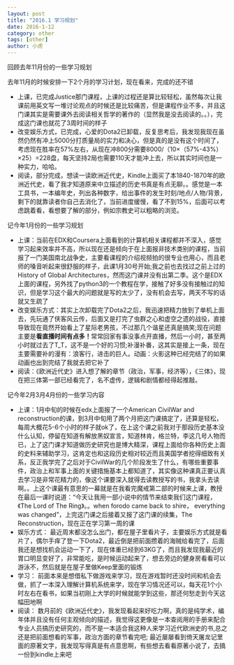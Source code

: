 ```yaml
---
layout: post
title: "2016.1 学习规划"
date: 2016-1-12
category: other
tags: [other]
author: 小虎
---
```



回顾去年11月份的一些学习规划

去年11月的时候安排一下2个月的学习计划，现在看来，完成的还不错

+ 上课，已完成Justice那门课程，上课的过程还是算比较轻松，虽然每次让我课前用英文写一堆讨论观点的时候还是比较痛苦，但是课程作业不多，并且这门课其实是需要课外去阅读相关哲学的著作的（显然我是没去阅读的。。），完成这门课也就花了3周时间的样子
+ 改变娱乐方式，已完成，心爱的Dota2已卸载，反复思考后，我发现我现在虽然仍然有冲上5000分打质量局的实力和决心，但是真的是没有这个时间了，考虑现在胜率在57%左右，从现在冲800分需要8000/（10×（57%-43%）×25）=228盘，每天坚持2局也需要110天才能冲上去，所以其实时间也是一种实力，哈哈。
+ 阅读，部分完成，想读一读欧洲近代史，Kindle上面买了本1840-1870年的欧洲近代史，看了我才知道原来中立描述的历史书真是有点无聊。。感觉是一本工具书，一本编年史，列出各种数字，给出事件的发生时刻/地点/人物/背景，剩下的就靠读者你自己去消化了，当前进度缓慢，看了不到15%，后面可以考虑跳着看，看想要了解的部分，例如宗教史可以粗略的浏览。

记今年1月份的一些学习规划

+ 上课：当前在EDX和Coursera上面看到的计算机相关课程都并不深入，感觉学习起来效率并不高，所以现在还是倾向于在上面报非技术类别的课程，当前报了一门美国南北战争史，主要看课程的介绍视频拍的很专业也用心，而且老师的嗓音听起来很舒服的样子，此课1月30号开始;我之前也去找过之前上过的History of Global Architectures，然而这门课并没有出第二季。这个是EDX上面的课程，另外找了python3的一个教程在学，接触了好多没有接触过的知识，但是学习这个最大的问题就是写的太少了，没有机会去写，两天不写的话就又生疏了
+ 改变娱乐方式：其实上次卸载完了Dota2之后，我迅速把精力放到了单机上面去，先玩通了侠客风云传，后面又是打完了虫群之心和虚空之遗的战役，直接导致现在竟然开始看上了星际老男孩，不过那几个谐星还真是搞笑;现在问题主要是<b>看直播时间有点多！</b>常常回家有事没事点开直播，然后一小时，甚至两小时就过去了T_T，这不是一个好的习惯;补漫补番，这其实是接上一条，现在主要需要补的漫有：浪客行，进击的巨人。动画：火影这种已经完结了的如果动画也出到完结了我就去把它补了
+ 阅读：《欧洲近代史》进入想了解的章节（政治，军事，经济等），《三体》，现在把三体第一部已经看完了，名不虚传，逻辑和剧情都经得起推敲。

记今年2月3月4月份的一些学习内容

+ 上课：1月中旬的时候在edx上面报了一个American CivilWar and reconstruction的课，到3月中旬用了两个月把这门课搞定了，还算是轻松，每周大概花5-6个小时的样子就ok了，在上这个课之前我对于那段历史基本没什么认知，停留在知道有解放黑奴宣言，知道林肯，格兰特，李这几号人物而已，上了这门课才知道做历史研究也是博大精深，课程上面给你各种历史上面的史料来辅助学习，这肯定也和这段历史相对较近而且美国学者挖得细致有关系，反正我学完了之后对于CivilWar的几个阶段发生了什么，有哪些重要事件，政治上和军事上面的关键措施基本上都知道了，其实像这种课真正要认真去学习是非常花精力的，像这个课要深入就得去读教授写的书，我拿头去读啊。。上这个课最有意思的一幕就是在我看完魔戒第二部的时候来上课，教授在最后一课时说道：“今天让我用一部小说中的情节来结束我们这门课程，《The Lord of The Ring》。。when forodo came back to shire， everything was changed”，上完这门课之后接着又报了这门课的续集，The Reconstruction，现在正在学习第一周的课
+ 娱乐方式： 最近周末都没怎么出门，都在屋子里看片子，主要娱乐方式就是看片了，偶尔手痒了登一下Dota2，最近倒是把前面攒着的海贼给看完了，后面我还是想找机会运动一下了，现在体重已经到63KG了，而且我发现我最近的胃口明显变好了，非常能吃，是时候运动起来了，想去旁边的健身房看看可以游泳不，然后就是在屋子里做Keep里面的锻炼
+ 学习： 前面本来是想借私下做游戏来学习，现在游戏暂时还没时间和机会去做，抓了一本深入理解计算机系统来学，现在学习情况还可以，每天花1个小时左右在看书，如果当初刚上大学的时候就能学到这些，那还何愁走到今天这幅田地啊
+ 阅读： 数月前的《欧洲近代史》，我发现看起来好吃力啊，真的是纯学术，编年体并且没有任何主观倾向的描述，我觉得这更像是一本查阅用的手册来配合专业人员搞历史研究的，而不是一本适合我这种人来学习近代欧洲史的书,总之还是把前面想看的军事，政治方面的章节看完吧; 最近屡屡看到倚天屠龙记里面的原著文字，我发现写得真是有点意思啊，有些想去看看原著小说了，去搞一份到kindle上来吧


